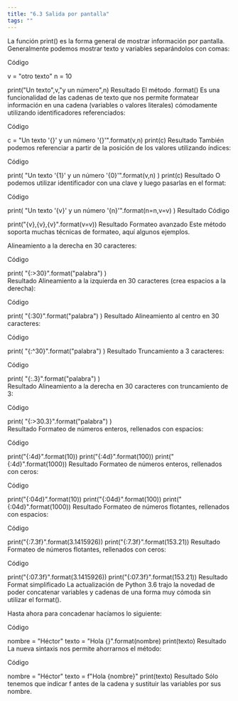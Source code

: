 ```yaml
---
title: "6.3 Salida por pantalla"
tags: ""
---
```


La función print() es la forma general de mostrar información por pantalla. Generalmente podemos mostrar texto y variables separándolos con comas:

Código

v = "otro texto"
n = 10

print("Un texto",v,"y un número",n)
Resultado
El método .format()
Es una funcionalidad de las cadenas de texto que nos permite formatear información en una cadena (variables o valores literales) cómodamente utilizando identificadores referenciados:

Código

c = "Un texto '{}' y un número '{}'".format(v,n)
print(c)
Resultado
También podemos referenciar a partir de la posición de los valores utilizando índices:

Código

print( "Un texto '{1}' y un número '{0}'".format(v,n) )
print(c)
Resultado
O podemos utilizar identificador con una clave y luego pasarlas en el format:

Código

print( "Un texto '{v}' y un número '{n}'".format(n=n,v=v) )
Resultado
Código

print("{v},{v},{v}".format(v=v))
Resultado
Formateo avanzado
Este método soporta muchas técnicas de formateo, aquí algunos ejemplos.

Alineamiento a la derecha en 30 caracteres:

Código

print( "{:>30}".format("palabra") )  
Resultado
Alineamiento a la izquierda en 30 caracteres (crea espacios a la derecha):

Código

print( "{:30}".format("palabra") )
Resultado
Alineamiento al centro en 30 caracteres:

Código

print( "{:^30}".format("palabra") ) 
Resultado
Truncamiento a 3 caracteres:

Código

print( "{:.3}".format("palabra") )  
Resultado
Alineamiento a la derecha en 30 caracteres con truncamiento de 3:

Código

print( "{:>30.3}".format("palabra") )  
Resultado
Formateo de números enteros, rellenados con espacios:

Código

print("{:4d}".format(10))
print("{:4d}".format(100))
print("{:4d}".format(1000))
Resultado
Formateo de números enteros, rellenados con ceros:

Código

print("{:04d}".format(10))
print("{:04d}".format(100))
print("{:04d}".format(1000))
Resultado
Formateo de números flotantes, rellenados con espacios:

Código

print("{:7.3f}".format(3.1415926))
print("{:7.3f}".format(153.21))
Resultado
Formateo de números flotantes, rellenados con ceros:

Código

print("{:07.3f}".format(3.1415926))
print("{:07.3f}".format(153.21))
Resultado
Format simplificado
La actualización de Python 3.6 trajo la novedad de poder concatenar variables y cadenas de una forma muy cómoda sin utilizar el format().

Hasta ahora para concadenar hacíamos lo siguiente:

Código

nombre = "Héctor"
texto = "Hola {}".format(nombre)
print(texto)
Resultado
La nueva sintaxis nos permite ahorrarnos el método:

Código

nombre = "Héctor"
texto = f"Hola {nombre}"
print(texto)
Resultado
Sólo tenemos que indicar f antes de la cadena y sustituir las variables por sus nombre.
